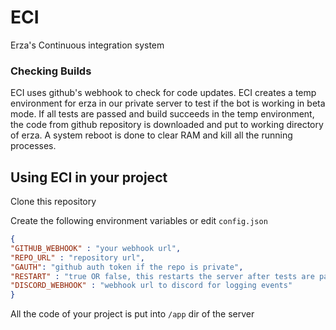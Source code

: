# ECI
Erza's Continuous integration system

### Checking Builds
ECI uses github's webhook to check for code updates. 
ECI creates a temp environment for erza in our private server to test if the bot is working in beta mode.
If all tests are passed and build succeeds in the temp environment, the code from github repository is downloaded and put to working directory of erza.
A system reboot is done to clear RAM and kill all the running processes.

## Using ECI in your project

Clone this repository

Create the following environment variables or edit `config.json`

```json
{
"GITHUB_WEBHOOK" : "your webhook url",
"REPO_URL" : "repository url",
"GAUTH": "github auth token if the repo is private",
"RESTART" : "true OR false, this restarts the server after tests are passed and code is moved to working dir",
"DISCORD_WEBHOOK" : "webhook url to discord for logging events"
}
```

All the code of your project is put into `/app` dir of the server








